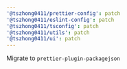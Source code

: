 ```yaml
---
'@tszhong0411/prettier-config': patch
'@tszhong0411/eslint-config': patch
'@tszhong0411/tsconfig': patch
'@tszhong0411/utils': patch
'@tszhong0411/ui': patch
---
```


Migrate to `prettier-plugin-packagejson`
